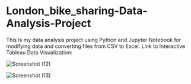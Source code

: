 # London_bike_sharing-Data-Analysis-Project
This is my data analysis project using Python and Jupyter Notebook for modifying data and converting files from CSV to Excel. Link to Interactive Tableau Data Visualization:

![Screenshot (12)](https://github.com/scriptre/London_bike_sharing-Data-Analysis-Project/assets/60487779/4cf603c6-2de5-451f-8ea0-f47b2881dcfd)

![Screenshot (13)](https://github.com/scriptre/London_bike_sharing-Data-Analysis-Project/assets/60487779/a8d0282b-38a4-437f-a15a-18ad99e93857)
